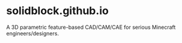 # solidblock.github.io
A 3D parametric feature-based CAD/CAM/CAE for serious Minecraft engineers/designers.
